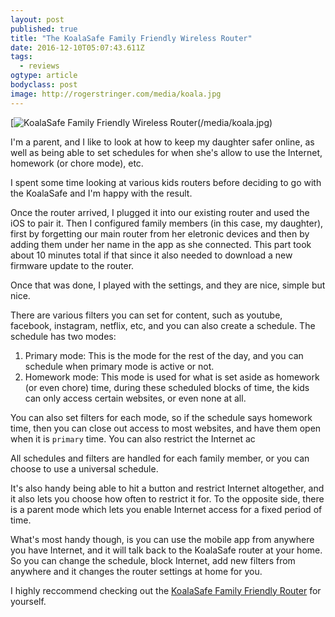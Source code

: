 ```yaml
---
layout: post
published: true
title: "The KoalaSafe Family Friendly Wireless Router"
date: 2016-12-10T05:07:43.611Z
tags:
  - reviews
ogtype: article
bodyclass: post
image: http://rogerstringer.com/media/koala.jpg
---
```


[![KoalaSafe Family Friendly Wireless Router(/media/koala.jpg)](http://amzn.to/2hgvC26)

I'm a parent, and I like to look at how to keep my daughter safer online, as well as being able to set schedules for when she's allow to use the Internet, homework (or chore mode), etc.

I spent some time looking at various kids routers before deciding to go with the KoalaSafe and I'm happy with the result.

Once the router arrived, I plugged it into our existing router and used the iOS to pair it. Then I configured family members (in this case, my daughter), first by forgetting our main router from her eletronic devices and then by adding them under her name in the app as she connected. This part took about 10 minutes total if that since it also needed to download a new firmware update to the router.

Once that was done, I played with the settings, and they are nice, simple but nice.

There are various filters you can set for content, such as youtube, facebook, instagram, netflix, etc, and you can also create a schedule. The schedule has two modes:

1. Primary mode: This is the mode for the rest of the day, and you can schedule when primary mode is active or not.
2. Homework mode: This mode is used for what is set aside as homework (or even chore) time, during these scheduled blocks of time, the kids can only access certain websites, or even none at all.

You can also set filters for each mode, so if the schedule says homework time, then you can close out access to most websites, and have them open when it is `primary` time. You can also restrict the Internet ac

All schedules and filters are handled for each family member, or you can choose to use a universal schedule.

It's also handy being able to hit a button and restrict Internet altogether, and it also lets you choose how often to restrict it for. To the opposite side, there is a parent mode which lets you enable Internet access for a fixed period of time.

What's most handy though, is you can use the mobile app from anywhere you have Internet, and it will talk back to the KoalaSafe router at your home. So you can change the schedule, block Internet, add new filters from anywhere and it changes the router settings at home for you.

I highly reccommend checking out the [KoalaSafe Family Friendly Router](http://amzn.to/2hgvC26) for yourself.
